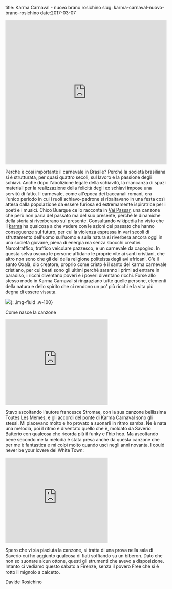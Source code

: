 title: Karma Carnaval - nuovo brano rosichino
slug: karma-carnaval-nuovo-brano-rosichino
date:2017-03-07

<div class="container-fluid iframe-container">
<iframe frameborder="no" height="450" scrolling="no" src="https://w.soundcloud.com/player/?url=https%3A//api.soundcloud.com/tracks/311179856&amp;auto_play=false&amp;hide_related=false&amp;show_comments=true&amp;show_user=true&amp;show_reposts=false&amp;visual=true" width="100%"></iframe>

</div>




Perché è così importante il carnevale in Brasile? Perché la società brasiliana si è strutturata, per quasi quattro secoli, sul lavoro e la passione degli schiavi. Anche dopo l'abolizione legale della schiavitù, la mancanza di spazi materiali per la realizzazione della felicità degli ex schiavi impose una servitù di fatto. Il carnevale, come all'epoca dei baccanali romani, era l'unico periodo in cui i ruoli schiavo\-padrone si ribaltavano in una festa così attesa dalla popolazione da essere furiosa ed estremamente ispiratrice per i poeti e i musici. Chico Buarque ce lo racconta in [Vai Passar](https://www.youtube.com/watch?v=9A_JrsJF6mM), una canzone che però non parla del passato ma del suo presente, perché le dinamiche della storia si riverberano sul presente. Consultando wikipedia ho visto che il [karma](https://it.wikipedia.org/wiki/Karma) ha qualcosa a che vedere con le azioni del passato che hanno conseguenze sul futuro, per cui la violenza espressa in vari secoli di sfruttamento dell'uomo sull'uomo e sulla natura si riverbera ancora oggi in una società giovane, piena di energia ma senza sbocchi creativi. Narcotraffico, traffico veicolare pazzesco, e un carnevale da capogiro. In questa selva oscura le persone affidano le proprie vite ai santi cristiani, che altro non sono che gli dei della religione politeista degli avi africani. C'è il santo Oxalà, dio creatore, proprio come cristo è il santo del karma carnevale cristiano, per cui beati sono gli ultimi perché saranno i primi ad entrare in paradiso, i ricchi diventano poveri e i poveri diventano ricchi. Forse allo stesso modo in Karma Carnaval si ringraziano tutte quelle persone, elementi della natura e dello spirito che ci rendono un po' più ricchi e la vita più degna di essere vissuta.

![](/images/fetched_images/88b64a9057878cbe8e8429c0f08a039b.jpg){: .img-fluid .w-100}




Come nasce la canzone
<div class="container-fluid iframe-container">
<iframe allowfullscreen="" class="YOUTUBE-iframe-video" data-thumbnail-src="https://i.ytimg.com/vi/lH7wGCV7x2c/0.jpg" frameborder="0" height="266" src="https://www.youtube.com/embed/lH7wGCV7x2c?feature=player_embedded" width="320"></iframe>
</div>

Stavo ascoltando l'autore francesce Stromae, con la sua canzone bellissima Toutes Les Memes, e gli accordi del ponte di Karma Carnaval sono gli stessi. Mi piacevano molto e ho provato a suonarli in ritmo samba. Ne è nata una melodia, poi il ritmo è diventato quello che è, moldato da Saverio Batterio con qualcosa che ricorda più il funky e l'hip hop. Ma ascoltando bene secondo me la melodia è stata presa anche da questa canzone che per me è fantastica e mi colpì molto quando uscì negli anni novanta, I could never be your lovere dei White Town:


<div class="container-fluid iframe-container">
<iframe allowfullscreen="" class="YOUTUBE-iframe-video" data-thumbnail-src="https://i.ytimg.com/vi/3OMEWH8vilU/0.jpg" frameborder="0" height="266" src="https://www.youtube.com/embed/3OMEWH8vilU?feature=player_embedded" width="320"></iframe>
</div>

Spero che vi sia piaciuta la canzone, si tratta di una prova nella sala di Saverio cui ho aggiunto qualcosa di fiati soffiando su un biberon. Dato che non so suonare alcun ottone, questi gli strumenti che avevo a disposizione. Intanto ci vediamo questo sabato a Firenze, senza il povero Free che si è rotto il mignolo a calcetto.

Davide Rosichino
